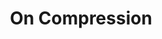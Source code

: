 ---
ee_id: '43'
site: '1'
type: '2'
url: 2007-007-on-c
title: 'On Compression '
year: '2008'
display_year: '2007'
medium: Math essay
dims: ''
pitch: "​Essay describing the mathematics behind Jpegs."
ps: ​A pdf explanation of why Jpegs look the way they do. This kinda document is pretty
  common in computer science departments although this one is kinda more for “noobs”
  as I show the math in greater detail. Possibly of note is it being <a href="http://www.frieze.com/issue/article/on_compression/">republished
  as a one page Jpg of itself on the Frieze website</a>. This was first published
  in my book (made by the wonderful Dexter Sinister) a couple thousand short films
  by glenn gould.
live_url: ''
related: |-
  [28] [2006-019-handmadegif] 2006-019 Gif
  [2147] [2008-082-a-couple-thousand-short-films-about-glenn-gould-publication] 2008-082 A Couple Thousand Short Films about Glenn Gould (Publication)
youtube: ''
related_code: ''
imgs: on-c-2007-007-digital-database-ih.jpg
subheading: ''
download: Cory-Arcangel-OnC.pdf
add_credit: ''
commission: ''
layout: things-i-made
---